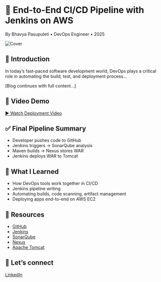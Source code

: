 # 🚀 End-to-End CI/CD Pipeline with Jenkins on AWS
By Bhavya Pasupuleti • DevOps Engineer • 2025

![Cover](https://cdn.hashnode.com/res/hashnode/image/upload/v1744939265256/928b20e6-7602-4a5a-aae8-199cf8e51fcb.png)

## 📌 Introduction
In today’s fast-paced software development world, DevOps plays a critical role in automating the build, test, and deployment process...

[Blog continues with full content...]

## 🎥 Video Demo
[▶ Watch Deployment Video](https://drive.google.com/file/d/1VXveO2Sa9ZyhlAniLNATR3eiGrEabdZg/view)

## ✅ Final Pipeline Summary
- Developer pushes code to GitHub
- Jenkins triggers → SonarQube analysis
- Maven builds → Nexus stores WAR
- Jenkins deploys WAR to Tomcat

## 📘 What I Learned
- How DevOps tools work together in CI/CD
- Jenkins pipeline writing
- Automating builds, code scanning, artifact management
- Deploying apps end-to-end on AWS EC2

## 🔗 Resources
- [GitHub](https://github.com/PasupuletiBhavya)
- [Jenkins](https://www.jenkins.io/)
- [SonarQube](https://www.sonarqube.org/)
- [Nexus](https://www.sonatype.com/)
- [Apache Tomcat](https://tomcat.apache.org/)

## 💬 Let’s connect
[LinkedIn](https://www.linkedin.com/in/bhavya-pasupuleti/)

